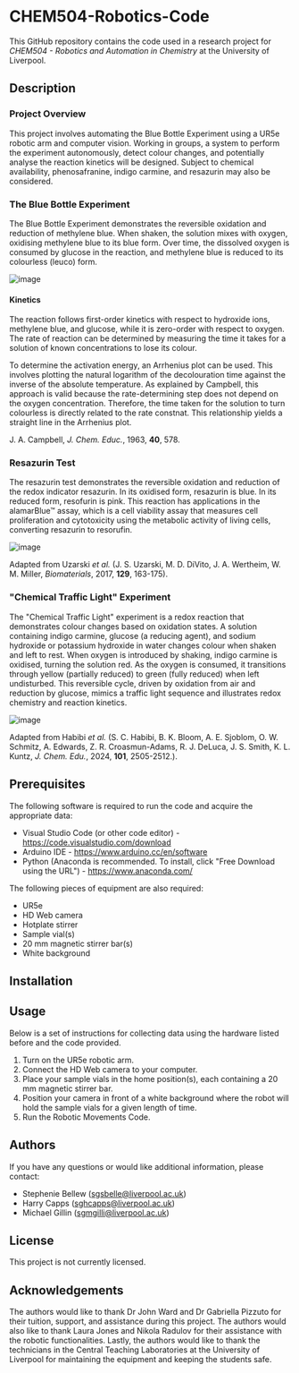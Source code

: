 # CHEM504-Robotics-Code
This GitHub repository contains the code used in a research project for _CHEM504 - Robotics and Automation in Chemistry_ at the University of Liverpool.

## Description

### Project Overview

This project involves automating the Blue Bottle Experiment using a UR5e robotic arm and computer vision. Working in groups, a system to perform the experiment autonomously, detect colour changes, and potentially analyse the reaction kinetics will be designed. Subject to chemical availability, phenosafranine, indigo carmine, and resazurin may also be considered.

### The Blue Bottle Experiment

The Blue Bottle Experiment demonstrates the reversible oxidation and reduction of methylene blue. When shaken, the solution mixes with oxygen, oxidising methylene blue to its blue form. Over time, the dissolved oxygen is consumed by glucose in the reaction, and methylene blue is reduced to its colourless (leuco) form.

![image](https://github.com/user-attachments/assets/f0d46fd7-f9c2-44cb-8bfc-536ab88977f2)

#### Kinetics

The reaction follows first-order kinetics with respect to hydroxide ions, methylene blue, and glucose, while it is zero-order with respect to oxygen. The rate of reaction can be determined by measuring the time it takes for a solution of known concentrations to lose its colour.

To determine the activation energy, an Arrhenius plot can be used. This involves plotting the natural logarithm of the decolouration time against the inverse of the absolute temperature. As explained by Campbell, this approach is valid because the rate-determining step does not depend on the oxygen concentration. Therefore, the time taken for the solution to turn colourless is directly related to the rate constnat. This relationship yields a straight line in the Arrhenius plot.

J. A. Campbell, _J. Chem. Educ._, 1963, **40**, 578.

### Resazurin Test

The resazurin test demonstrates the reversible oxidation and reduction of the redox indicator resazurin. In its oxidised form, resazurin is blue. In its reduced form, resofurin is pink. This reaction has applications in the alamarBlue™ assay, which is a cell viability assay that measures cell proliferation and cytotoxicity using the metabolic activity of living cells, converting resazurin to resorufin.

![image](https://github.com/user-attachments/assets/29d70cac-7c86-445c-af21-293f21e1efc4)

Adapted from Uzarski _et al._ (J. S. Uzarski, M. D. DiVito, J. A. Wertheim, W. M. Miller, _Biomaterials_, 2017, **129**, 163-175).

### "Chemical Traffic Light" Experiment

The "Chemical Traffic Light" experiment is a redox reaction that demonstrates colour changes based on oxidation states. A solution containing indigo carmine, glucose (a reducing agent), and sodium hydroxide or potassium hydroxide in water changes colour when shaken and left to rest. When oxygen is introduced by shaking, indigo carmine is oxidised, turning the solution red. As the oxygen is consumed, it transitions through yellow (partially reduced) to green (fully reduced) when left undisturbed. This reversible cycle, driven by oxidation from air and reduction by glucose, mimics a traffic light sequence and illustrates redox chemistry and reaction kinetics.

![image](https://github.com/user-attachments/assets/f2aa221a-4378-4d13-a24b-a467d02ccecd)

Adapted from Habibi _et al._ (S. C. Habibi, B. K. Bloom, A. E. Sjoblom, O. W. Schmitz, A. Edwards, Z. R. Croasmun-Adams, R. J. DeLuca, J. S. Smith, K. L. Kuntz, _J. Chem. Edu._, 2024, **101**, 2505-2512.).

## Prerequisites

The following software is required to run the code and acquire the appropriate data:

- Visual Studio Code (or other code editor) - https://code.visualstudio.com/download
- Arduino IDE - https://www.arduino.cc/en/software
- Python (Anaconda is recommended. To install, click "Free Download using the URL") - https://www.anaconda.com/

The following pieces of equipment are also required:

- UR5e
- HD Web camera
- Hotplate stirrer
- Sample vial(s)
- 20 mm magnetic stirrer bar(s)
- White background

## Installation


## Usage

Below is a set of instructions for collecting data using the hardware listed before and the code provided.
1. Turn on the UR5e robotic arm.
2. Connect the HD Web camera to your computer.
3. Place your sample vials in the home position(s), each containing a 20 mm magnetic stirrer bar.
4. Position your camera in front of a white background where the robot will hold the sample vials for a given length of time.
5. Run the Robotic Movements Code.

## Authors
If you have any questions or would like additional information, please contact:
- Stephenie Bellew (sgsbelle@liverpool.ac.uk)
- Harry Capps (sghcapps@liverpool.ac.uk)
- Michael Gillin (sgmgilli@liverpool.ac.uk)

## License
This project is not currently licensed.

## Acknowledgements
The authors would like to thank Dr John Ward and Dr Gabriella Pizzuto for their tuition, support, and assistance during this project. The authors would also like to thank Laura Jones and Nikola Radulov for their assistance with the robotic functionalities. Lastly, the authors would like to thank the technicians in the Central Teaching Laboratories at the University of Liverpool for maintaining the equipment and keeping the students safe.
